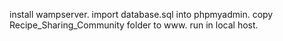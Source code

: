install wampserver.
import database.sql into phpmyadmin.
copy Recipe_Sharing_Community folder to www. 
run in local host.
